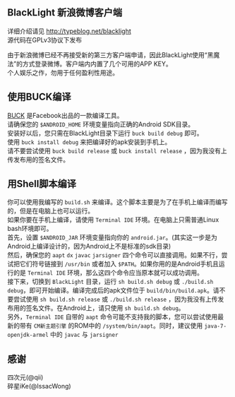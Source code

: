 BlackLight 新浪微博客户端
---
详细介绍请见 <http://typeblog.net/blacklight>  
源代码在GPLv3协议下发布

由于新浪微博已经不再接受新的第三方客户端申请，因此BlackLight使用“黑魔法”的方式登录微博。客户端内内置了几个可用的APP KEY。  
个人娱乐之作，勿用于任何盈利性用途。

使用BUCK编译
---
[BUCK](https://github.com/facebook/buck) 是Facebook出品的一款编译工具。  
请确保您的 `$ANDROID_HOME` 环境变量指向正确的Android SDK目录。  
安装好以后，您只需在BlackLight目录下运行 `buck build debug` 即可。  
使用 `buck install debug` 来把编译好的apk安装到手机上。  
请不要尝试使用 `buck build release` 或 `buck install release` ，因为我没有上传发布用的签名文件。

用Shell脚本编译
---
你可以使用我编写的 `build.sh` 来编译。这个脚本主要是为了在手机上编译而编写的，但是在电脑上也可以运行。  
如果你要在手机上编译，请使用 `Terminal IDE` 环境。在电脑上只需普通Linux bash环境即可。  
首先，设置 `$ANDROID_JAR` 环境变量指向你的 `android.jar`。(其实这一步是为Android上编译设计的，因为Android上不是标准的sdk目录)  
然后，确保您的 `aapt` `dx` `javac` `jarsigner` 四个命令可以直接调用。如果不行，尝试把它们符号链接到 `/usr/bin` 或者加入 `$PATH`。如果你用的是Android手机且运行的是 `Terminal IDE` 环境，那么这四个命令应当原本就可以成功调用。  
接下来，切换到 `BlackLight` 目录，运行 `sh build.sh debug` 或 `./build.sh debug`，即可开始编译。编译完成后的apk文件位于 `build/bin/build.apk`。请不要尝试使用 `sh build.sh release` 或 `./build.sh release` ，因为我没有上传发布用的签名文件。在Android上，请只使用 `sh build.sh debug`。  
另外，`Terminal IDE` 自带的 `aapt` 命令可能不支持我的脚本，您可以尝试使用最新的带有 `CM新主题引擎` 的ROM中的 `/system/bin/aapt`。同时，建议使用 `java-7-openjdk-armel` 中的 `javac` 与 `jarsigner`

感谢
---
四次元(@qii)  
碎星iKe(@IssacWong)
